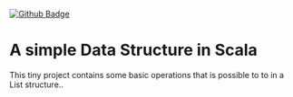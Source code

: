[![Github Badge](https://img.shields.io/github/last-commit/Rayxan/Snake-game)](https://img.shields.io/github/last-commit/Rayxan/ScalaList)
# A simple Data Structure in Scala 
This tiny project contains some basic operations that is possible to to in a List structure..
